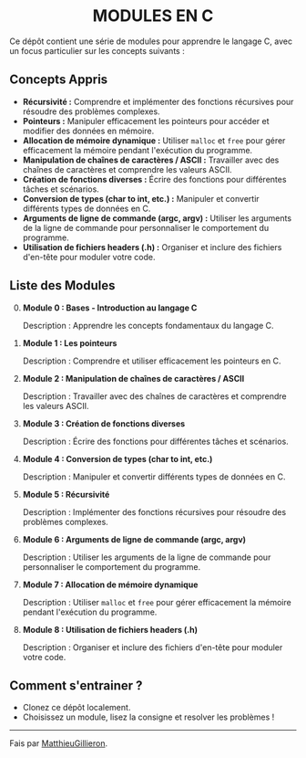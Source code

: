 <div align="center">
  <h1>MODULES EN C</h1>
</div>
Ce dépôt contient une série de modules pour apprendre le langage C, avec un focus particulier sur les concepts suivants :

## Concepts Appris

- **Récursivité :** Comprendre et implémenter des fonctions récursives pour résoudre des problèmes complexes.
- **Pointeurs :** Manipuler efficacement les pointeurs pour accéder et modifier des données en mémoire.
- **Allocation de mémoire dynamique :** Utiliser `malloc` et `free` pour gérer efficacement la mémoire pendant l'exécution du programme.
- **Manipulation de chaînes de caractères / ASCII :** Travailler avec des chaînes de caractères et comprendre les valeurs ASCII.
- **Création de fonctions diverses :** Écrire des fonctions pour différentes tâches et scénarios.
- **Conversion de types (char to int, etc.) :** Manipuler et convertir différents types de données en C.
- **Arguments de ligne de commande (argc, argv) :** Utiliser les arguments de la ligne de commande pour personnaliser le comportement du programme.
- **Utilisation de fichiers headers (.h) :** Organiser et inclure des fichiers d'en-tête pour moduler votre code.

## Liste des Modules

0. **Module 0 : Bases - Introduction au langage C**
   
   Description : Apprendre les concepts fondamentaux du langage C.

1. **Module 1 : Les pointeurs**
   
   Description : Comprendre et utiliser efficacement les pointeurs en C.

2. **Module 2 : Manipulation de chaînes de caractères / ASCII**
   
   Description : Travailler avec des chaînes de caractères et comprendre les valeurs ASCII.

3. **Module 3 : Création de fonctions diverses**
   
   Description : Écrire des fonctions pour différentes tâches et scénarios.

4. **Module 4 : Conversion de types (char to int, etc.)**
   
   Description : Manipuler et convertir différents types de données en C.

5. **Module 5 : Récursivité**
   
   Description : Implémenter des fonctions récursives pour résoudre des problèmes complexes.

6. **Module 6 : Arguments de ligne de commande (argc, argv)**
   
   Description : Utiliser les arguments de la ligne de commande pour personnaliser le comportement du programme.

7. **Module 7 : Allocation de mémoire dynamique**
   
   Description : Utiliser `malloc` et `free` pour gérer efficacement la mémoire pendant l'exécution du programme.

8. **Module 8 : Utilisation de fichiers headers (.h)**
   
   Description : Organiser et inclure des fichiers d'en-tête pour moduler votre code.

## Comment s'entrainer ?

- Clonez ce dépôt localement.
- Choisissez un module, lisez la consigne et resolver les problèmes !

---

Fais par [MatthieuGillieron](https://github.com/MatthieuGillieron).

